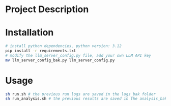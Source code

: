 # Project Description

# Installation
```bash
# install python dependencies, python version: 3.12
pip install -r requirements.txt
# modify the llm_server_config.py file, add your own LLM API key
mv llm_server_config_bak.py llm_server_config.py
```

# Usage
```bash
sh run.sh # the previous run logs are saved in the logs_bak folder
sh run_analysis.sh # the previous results are saved in the analysis_bak folder
```
